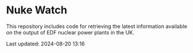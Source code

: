# Nuke Watch

This repository includes code for retrieving the latest information available on the output of EDF nuclear power plants in the UK.

Last updated: 2024-08-20 13:16